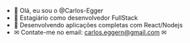 - 👋 Olá, eu sou o @Carlos-Egger
- 👀 Estagiário como desenvolvedor FullStack
- 🌱 Desenvolvendo aplicações completas com React/Nodejs
- ✉ Contate-me no email: carlos.eggern@gmail.com  ✉

<!---
Carlos-Egger/Carlos-Egger is a ✨ special ✨ repository because its `README.md` (this file) appears on your GitHub profile.
You can click the Preview link to take a look at your changes.
--->
